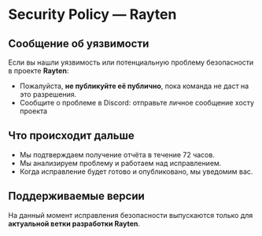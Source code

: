 # Security Policy — Rayten

## Сообщение об уязвимости
Если вы нашли уязвимость или потенциальную проблему безопасности в проекте **Rayten**:  
- Пожалуйста, **не публикуйте её публично**, пока команда не даст на это разрешения.  
- Сообщите о проблеме в Discord: отправьте личное сообщение хосту проекта 

## Что происходит дальше
- Мы подтверждаем получение отчёта в течение 72 часов. 
- Мы анализируем проблему и работаем над исправлением.
- Когда исправление будет готово и опубликовано, мы уведомим вас.

## Поддерживаемые версии
На данный момент исправления безопасности выпускаются только для **актуальной ветки разработки Rayten**.  
